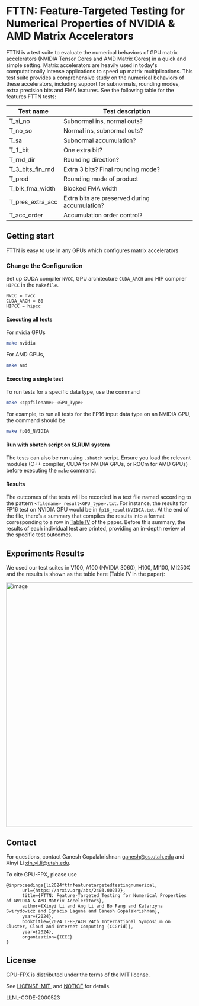 # FTTN: Feature-Targeted Testing for Numerical Properties of NVIDIA & AMD Matrix Accelerators
FTTN is a test suite to evaluate the numerical behaviors of GPU matrix accelerators (NVIDIA Tensor Cores and AMD Matrix Cores) in a quick and simple setting. Matrix accelerators are heavily used in today's computationally intense applications to speed up matrix multiplications. This test suite provides a comprehensive study on the numerical behaviors of these accelerators, including support for subnormals, rounding modes, extra precision bits and FMA features. See the following table for the features FTTN tests:

| **Test name**            | **Test description**                            |
|--------------------------|-------------------------------------------------|
| T_si_no                  | Subnormal ins, normal outs?                     |
| T_no_so                  | Normal ins, subnormal outs?                     |
| T_sa                     | Subnormal accumulation?                         |
| T_1_bit                  | One extra bit?                                  |
| T_rnd_dir                | Rounding direction?                             |
| T_3_bits_fin_rnd         | Extra 3 bits? Final rounding mode?              |
| T_prod                   | Rounding mode of product                        |
| T_blk_fma_width          | Blocked FMA width                               |
| T_pres_extra_acc         | Extra bits are preserved during accumulation?   |
| T_acc_order              | Accumulation order control?                     |

## Getting start
FTTN is easy to use in any GPUs which configures matrix accelerators 
### Change the Configuration
Set up CUDA compiler `NVCC`, GPU architecture `CUDA_ARCH` and HIP compiler `HIPCC` in the `Makefile`.  
```
NVCC = nvcc
CUDA_ARCH = 80
HIPCC = hipcc
```

#### Executing all tests
For nvidia GPUs
```bash
make nvidia
```
For AMD GPUs,
```bash
make amd
```

#### Executing a single test
To run tests for a specific data type, use the command
```bash
make <cppfilename>-<GPU_Type>
```
For example, to run all tests for the FP16 input data type on an NVIDIA GPU, the command should be 
```bash
make fp16_NVIDIA
```

#### Run with sbatch script on SLRUM system
The tests can also be run using `.sbatch` script. Ensure you load the relevant modules (C++ compiler, CUDA for NVIDIA GPUs, or ROCm for AMD GPUs) before executing the `make` command. 

#### Results
The outcomes of the tests will be recorded in a text file named according to the pattern `<filename>_result<GPU_type>.txt`. For instance, the results for FP16 test on NVIDIA GPU would be in `fp16_resultNVIDIA.txt`. At the end of the file, there’s a summary that compiles the results into a format corresponding to a row in [Table IV](https://github.com/user-attachments/assets/4313f31e-f621-4c62-aa42-7c4aeb20f896) of the paper. Before this summary, the results of each individual test are printed, providing an in-depth review of the specific test outcomes.

## Experiments Results
We used our test suites in V100, A100 (NVIDIA 3060), H100, MI100, MI250X and the results is shown as the table here (Table IV in the paper):

<img width="661" alt="image" src="https://github.com/user-attachments/assets/4313f31e-f621-4c62-aa42-7c4aeb20f896">

## Contact
For questions, contact Ganesh Gopalakrishnan [ganesh@cs.utah.edu](mailto:ganesh@cs.utah.edu) and
 Xinyi Li [xin_yi.li@utah.edu](mailto:xin_yi.li@utah.edu).

To cite GPU-FPX, please use
```
@inproceedings{li2024fttnfeaturetargetedtestingnumerical,
      url={https://arxiv.org/abs/2403.00232},
      title={FTTN: Feature-Targeted Testing for Numerical Properties of NVIDIA & AMD Matrix Accelerators}, 
      author={Xinyi Li and Ang Li and Bo Fang and Katarzyna Swirydowicz and Ignacio Laguna and Ganesh Gopalakrishnan},
      year={2024},
      booktitle={2024 IEEE/ACM 24th International Symposium on Cluster, Cloud and Internet Computing (CCGrid)},
      year={2024},
      organization={IEEE}
}
```

## License
GPU-FPX is distributed under the terms of the MIT license.

See [LICENSE-MIT](LICENSE), and [NOTICE](NOTICE) for details.

LLNL-CODE-2000523

